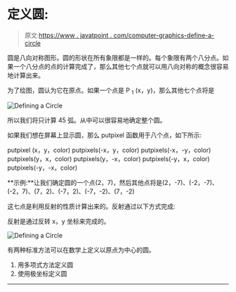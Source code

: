 # 定义圆:

> 原文:[https://www . javatpoint . com/computer-graphics-define-a-circle](https://www.javatpoint.com/computer-graphics-defining-a-circle)

圆是八向对称图形。圆的形状在所有象限都是一样的。每个象限有两个八分点。如果一个八分点的点的计算完成了，那么其他七个点就可以用八向对称的概念很容易地计算出来。

为了绘图，圆认为它在原点。如果一个点是 P <sub>1</sub> (x，y)，那么其他七个点将是

![Defining a Circle](../Images/9c766cd17e23b98c2057ea2c451439e5.png)

所以我们将只计算 45 弧。从中可以很容易地确定整个圆。

如果我们想在屏幕上显示圆，那么 putpixel 函数用于八个点，如下所示:

putpixel (x，y，color)
putpixels(-x，y，color)
putpixels(-x，-y，color)
putpixels(y，x，color)
putpixels(y，-x，color)
putpixels(-y，x，color)
putpixels(-y，-x，color)

**示例:**让我们确定圆的一个点(2，7)，然后其他点将是(2，-7)、(-2，-7)、(-2，7)、(7，2)、(-7，2)、(-7，-2)、(7，-2)

这七点是利用反射的性质计算出来的。反射通过以下方式完成:

反射是通过反转 x，y 坐标来完成的。

![Defining a Circle](../Images/9b7bb5a2d429cafe8c82f762cdc36f43.png)

有两种标准方法可以在数学上定义以原点为中心的圆。

1.  用多项式方法定义圆
2.  使用极坐标定义圆

* * *
